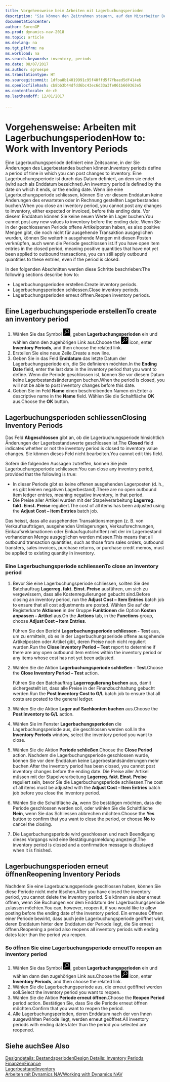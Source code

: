 ```yaml
---
title: Vorgehensweise beim Arbeiten mit Lagerbuchungsperioden
description: "Sie können den Zeitrahmen steuern, auf den Mitarbeiter Beitragsänderungen des Lagerbestandes buchen können, indem Sie Lagerbuchungsperioden definieren."
documentationcenter: 
author: SorenGP
ms.prod: dynamics-nav-2018
ms.topic: article
ms.devlang: na
ms.tgt_pltfrm: na
ms.workload: na
ms.search.keywords: inventory, periods
ms.date: 08/07/2017
ms.author: sgroespe
ms.translationtype: HT
ms.sourcegitcommit: 1dfba8b14019991c95f40ffd5f7fbaed5df414eb
ms.openlocfilehash: cb8bb3b44dfdd6bc43ec6d33a3fe061b669363e5
ms.contentlocale: de-ch
ms.lasthandoff: 12/01/2017

---
```

# <a name="how-to-work-with-inventory-periods"></a><span data-ttu-id="9e67e-103">Vorgehensweise: Arbeiten mit Lagerbuchungsperioden</span><span class="sxs-lookup"><span data-stu-id="9e67e-103">How to: Work with Inventory Periods</span></span>
<span data-ttu-id="9e67e-104">Eine Lagerbuchungsperiode definiert eine Zeitspanne, in der Sie Änderungen des Lagerbestandes buchen können.</span><span class="sxs-lookup"><span data-stu-id="9e67e-104">Inventory periods define a period of time in which you can post changes to inventory.</span></span> <span data-ttu-id="9e67e-105">Eine Lagerbuchungsperiode ist durch das Datum definiert, an dem sie endet (wird auch als Enddatum bezeichnet).</span><span class="sxs-lookup"><span data-stu-id="9e67e-105">An inventory period is defined by the date on which it ends, or the ending date.</span></span> <span data-ttu-id="9e67e-106">Wenn Sie eine Lagerbuchungsperiode schliessen, können Sie vor diesem Enddatum keine Änderungen des erwarteten oder in Rechnung gestellten Lagerbestandes buchen.</span><span class="sxs-lookup"><span data-stu-id="9e67e-106">When you close an inventory period, you cannot post any changes to inventory, either expected or invoiced, before this ending date.</span></span> <span data-ttu-id="9e67e-107">Vor diesem Enddatum können Sie keine neuen Werte im Lager buchen.</span><span class="sxs-lookup"><span data-stu-id="9e67e-107">You cannot post any new values to inventory before the ending date.</span></span> <span data-ttu-id="9e67e-108">Wenn Sie in der geschlossenen Periode offene Artikelposten haben, es also positive Mengen gibt, die noch nicht für ausgehende Transaktion ausgeglichen wurden, können Sie weiterhin ausgehende Mengen mit diesen Posten verknüpfen, auch wenn die Periode geschlossen ist.</span><span class="sxs-lookup"><span data-stu-id="9e67e-108">If you have open item entries in the closed period, meaning positive quantities that have not yet been applied to outbound transactions, you can still apply outbound quantities to these entries, even if the period is closed.</span></span>  

<span data-ttu-id="9e67e-109">In den folgenden Abschnitten werden diese Schritte beschrieben:</span><span class="sxs-lookup"><span data-stu-id="9e67e-109">The following sections describe how to:</span></span>  

* <span data-ttu-id="9e67e-110">Lagerbuchungsperioden erstellen.</span><span class="sxs-lookup"><span data-stu-id="9e67e-110">Create inventory periods.</span></span>  
* <span data-ttu-id="9e67e-111">Lagerbuchungsperioden schliessen.</span><span class="sxs-lookup"><span data-stu-id="9e67e-111">Close inventory periods.</span></span>  
* <span data-ttu-id="9e67e-112">Lagerbuchungsperioden erneut öffnen.</span><span class="sxs-lookup"><span data-stu-id="9e67e-112">Reopen inventory periods.</span></span>  

## <a name="to-create-an-inventory-period"></a><span data-ttu-id="9e67e-113">Eine Lagerbuchungsperiode erstellen</span><span class="sxs-lookup"><span data-stu-id="9e67e-113">To create an inventory period</span></span>  
1. <span data-ttu-id="9e67e-114">Wählen Sie das Symbol ![Nach Seite oder Bericht suchen](media/ui-search/search_small.png "Symbol Nach Seite oder Bericht suchen"), geben **Lagerbuchungsperioden** ein und wählen dann den zugehörigen Link aus.</span><span class="sxs-lookup"><span data-stu-id="9e67e-114">Choose the ![Search for Page or Report](media/ui-search/search_small.png "Search for Page or Report icon") icon, enter **Inventory Periods**, and then choose the related link.</span></span>  
2. <span data-ttu-id="9e67e-115">Erstellen Sie eine neue Zeile.</span><span class="sxs-lookup"><span data-stu-id="9e67e-115">Create a new line.</span></span>  
3. <span data-ttu-id="9e67e-116">Geben Sie in das Feld **Enddatum** das letzte Datum der Lagerbuchungsperiode ein, die Sie definieren möchten.</span><span class="sxs-lookup"><span data-stu-id="9e67e-116">In the **Ending Date** field, enter the last date in the inventory period that you want to define.</span></span> <span data-ttu-id="9e67e-117">Wenn die Periode geschlossen ist, können Sie vor diesem Datum keine Lagerbestandsänderungen buchen.</span><span class="sxs-lookup"><span data-stu-id="9e67e-117">When the period is closed, you will not be able to post inventory changes before this date.</span></span>  
4. <span data-ttu-id="9e67e-118">Geben Sie im Feld **Name** einen beschreibenden Namen ein.</span><span class="sxs-lookup"><span data-stu-id="9e67e-118">Enter a descriptive name in the **Name** field.</span></span> <span data-ttu-id="9e67e-119">Wählen Sie die Schaltfläche **OK** aus.</span><span class="sxs-lookup"><span data-stu-id="9e67e-119">Choose the **OK** button.</span></span>  

## <a name="closing-inventory-periods"></a><span data-ttu-id="9e67e-120">Lagerbuchungsperioden schliessen</span><span class="sxs-lookup"><span data-stu-id="9e67e-120">Closing Inventory Periods</span></span>  
<span data-ttu-id="9e67e-121">Das Feld **Abgeschlossen** gibt an, ob die Lagerbuchungsperiode hinsichtlich Änderungen der Lagerbestandswerte geschlossen ist.</span><span class="sxs-lookup"><span data-stu-id="9e67e-121">The **Closed** field indicates whether or not the inventory period is closed to inventory value changes.</span></span> <span data-ttu-id="9e67e-122">Sie können dieses Feld nicht bearbeiten.</span><span class="sxs-lookup"><span data-stu-id="9e67e-122">You cannot edit this field.</span></span>  

<span data-ttu-id="9e67e-123">Sofern die folgenden Aussagen zutreffen, können Sie jede Lagerbuchungsperiode schliessen:</span><span class="sxs-lookup"><span data-stu-id="9e67e-123">You can close any inventory period, provided that the following is true:</span></span>  

* <span data-ttu-id="9e67e-124">In dieser Periode gibt es keine offenen ausgehenden Lagerposten (d. h., es gibt keinen negativen Lagerbestand).</span><span class="sxs-lookup"><span data-stu-id="9e67e-124">There are no open outbound item ledger entries, meaning negative inventory, in that period.</span></span>  
* <span data-ttu-id="9e67e-125">Die Preise aller Artikel wurden mit der Stapelverarbeitung **Lagerreg. fakt. Einst. Preise** reguliert.</span><span class="sxs-lookup"><span data-stu-id="9e67e-125">The cost of all items has been adjusted using the **Adjust Cost – Item Entries** batch job.</span></span>  

<span data-ttu-id="9e67e-126">Das heisst, dass alle ausgehenden Transaktionsmengen (z. B. von Verkaufsaufträgen, ausgehenden Umlagerungen, Verkaufsrechnungen, Einkaufsreklamationen oder Einkaufsgutschriften) mit der im Lagerbestand vorhandenen Menge ausgeglichen werden müssen.</span><span class="sxs-lookup"><span data-stu-id="9e67e-126">This means that all outbound transaction quantities, such as those from sales orders, outbound transfers, sales invoices, purchase returns, or purchase credit memos, must be applied to existing quantity in inventory.</span></span>  

### <a name="to-close-an-inventory-period"></a><span data-ttu-id="9e67e-127">Eine Lagerbuchungsperiode schliessen</span><span class="sxs-lookup"><span data-stu-id="9e67e-127">To close an inventory period</span></span>  
1. <span data-ttu-id="9e67e-128">Bevor Sie eine Lagerbuchungsperiode schliessen, sollten Sie den Batchauftrag **Lagerreg. fakt. Einst. Preise** ausführen, um sich zu vergewissern, dass alle Kostenregulierungen gebucht sind.</span><span class="sxs-lookup"><span data-stu-id="9e67e-128">Before closing an inventory period, run the **Adjust Cost – Item Entries** batch job to ensure that all cost adjustments are posted.</span></span> <span data-ttu-id="9e67e-129">Wählen Sie auf der Registerkarte **Aktionen** in der Gruppe **Funktionen** die Option **Kosten anpassen - Artikel** aus.</span><span class="sxs-lookup"><span data-stu-id="9e67e-129">On the **Actions** tab, in the **Functions** group, choose **Adjust Cost – Item Entries**.</span></span>  

     <span data-ttu-id="9e67e-130">Führen Sie den Bericht **Lagerbuchungsperiode schliessen - Test** aus, um zu ermitteln, ob es in der Lagerbuchungsperiode offene ausgehende Artikelposten oder Artikel gibt, deren Preise noch nicht reguliert wurden.</span><span class="sxs-lookup"><span data-stu-id="9e67e-130">Run the **Close Inventory Period – Test** report to determine if there are any open outbound item entries within the inventory period or any items whose cost has not yet been adjusted.</span></span>  
2. <span data-ttu-id="9e67e-131">Wählen Sie die Aktion **Lagerbuchungsperiode schließen - Test**.</span><span class="sxs-lookup"><span data-stu-id="9e67e-131">Choose the **Close Inventory Period – Test** action.</span></span>  

     <span data-ttu-id="9e67e-132">Führen Sie den Batchauftrag **Lagerregulierung buchen** aus, damit sichergestellt ist, dass alle Preise in der Finanzbuchhaltung gebucht werden.</span><span class="sxs-lookup"><span data-stu-id="9e67e-132">Run the **Post Inventory Cost to G/L** batch job to ensure that all costs are posted to the general ledger.</span></span>  
3. <span data-ttu-id="9e67e-133">Wählen Sie die Aktion **Lager auf Sachkonten buchen** aus.</span><span class="sxs-lookup"><span data-stu-id="9e67e-133">Choose the **Post Inventory to G/L** action.</span></span>  
4. <span data-ttu-id="9e67e-134">Wählen Sie im Fenster  **Lagerbuchungsperioden** die Lagerbuchungsperiode aus, die geschlossen werden soll.</span><span class="sxs-lookup"><span data-stu-id="9e67e-134">In the **Inventory Periods** window, select the inventory period you want to close.</span></span>  
5. <span data-ttu-id="9e67e-135">Wählen Sie die Aktion **Periode schließen**.</span><span class="sxs-lookup"><span data-stu-id="9e67e-135">Choose the **Close Period** action.</span></span> <span data-ttu-id="9e67e-136">Nachdem die Lagerbuchungsperiode geschlossen wurde, können Sie vor dem Enddatum keine Lagerbestandsänderungen mehr buchen.</span><span class="sxs-lookup"><span data-stu-id="9e67e-136">After the inventory period has been closed, you cannot post inventory changes before the ending date.</span></span> <span data-ttu-id="9e67e-137">Die Preise aller Artikel müssen mit der Stapelverarbeitung **Lagerreg. fakt. Einst. Preise** reguliert sein, bevor Sie die Lagerbuchungsperiode schliessen.</span><span class="sxs-lookup"><span data-stu-id="9e67e-137">The cost of all items must be adjusted with the **Adjust Cost – Item Entries** batch job before you close the inventory period.</span></span>  
6. <span data-ttu-id="9e67e-138">Wählen Sie die Schaltfläche **Ja**, wenn Sie bestätigen möchten, dass die Periode geschlossen werden soll, oder wählen Sie die Schaltfläche **Nein**, wenn Sie das Schliessen abbrechen möchten.</span><span class="sxs-lookup"><span data-stu-id="9e67e-138">Choose the **Yes** button to confirm that you want to close the period, or choose **No** to cancel the closing.</span></span>  
7. <span data-ttu-id="9e67e-139">Die Lagerbuchungsperiode wird geschlossen und nach Beendigung dieses Vorgangs wird eine Bestätigungsmeldung angezeigt.</span><span class="sxs-lookup"><span data-stu-id="9e67e-139">The inventory period is closed and a confirmation message is displayed when it is finished.</span></span>  

## <a name="reopening-inventory-periods"></a><span data-ttu-id="9e67e-140">Lagerbuchungsperioden erneut öffnen</span><span class="sxs-lookup"><span data-stu-id="9e67e-140">Reopening Inventory Periods</span></span>  
<span data-ttu-id="9e67e-141">Nachdem Sie eine Lagerbuchungsperiode geschlossen haben, können Sie diese Periode nicht mehr löschen.</span><span class="sxs-lookup"><span data-stu-id="9e67e-141">After you have closed the inventory period, you cannot delete the inventory period.</span></span> <span data-ttu-id="9e67e-142">Sie können sie aber erneut öffnen, wenn Sie Buchungen vor dem Enddatum der Lagerbuchungsperiode zulassen möchten.</span><span class="sxs-lookup"><span data-stu-id="9e67e-142">You can, however, reopen it, if you would like to allow posting before the ending date of the inventory period.</span></span> <span data-ttu-id="9e67e-143">Ein erneutes Öffnen einer Periode bewirkt, dass auch jede Lagerbuchungsperiode geöffnet wird, deren Enddatum hinter dem Enddatum der Periode liegt, die Sie erneut öffnen.</span><span class="sxs-lookup"><span data-stu-id="9e67e-143">Reopening a period also reopens all inventory periods with ending dates later than the period you reopen.</span></span>  

### <a name="to-reopen-an-inventory-period"></a><span data-ttu-id="9e67e-144">So öffnen Sie eine Lagerbuchungsperiode erneut</span><span class="sxs-lookup"><span data-stu-id="9e67e-144">To reopen an inventory period</span></span>  
1. <span data-ttu-id="9e67e-145">Wählen Sie das Symbol ![Nach Seite oder Bericht suchen](media/ui-search/search_small.png "Symbol Nach Seite oder Bericht suchen"), geben **Lagerbuchungsperioden** ein und wählen dann den zugehörigen Link aus.</span><span class="sxs-lookup"><span data-stu-id="9e67e-145">Choose the ![Search for Page or Report](media/ui-search/search_small.png "Search for Page or Report icon") icon, enter **Inventory Periods**, and then choose the related link.</span></span>  
2. <span data-ttu-id="9e67e-146">Wählen Sie die Lagerbuchungsperiode aus, die erneut geöffnet werden soll.</span><span class="sxs-lookup"><span data-stu-id="9e67e-146">Select the inventory period you want to reopen.</span></span>  
3. <span data-ttu-id="9e67e-147">Wählen Sie die Aktion **Periode erneut öffnen**.</span><span class="sxs-lookup"><span data-stu-id="9e67e-147">Choose the **Reopen Period** period action.</span></span> <span data-ttu-id="9e67e-148">Bestätigen Sie, dass Sie die Periode erneut öffnen möchten.</span><span class="sxs-lookup"><span data-stu-id="9e67e-148">Confirm that you want to reopen the period.</span></span>  
4. <span data-ttu-id="9e67e-149">Alle Lagerbuchungsperioden, deren Enddatum nach der von Ihnen ausgewählten Periode liegt, werden erneut geöffnet.</span><span class="sxs-lookup"><span data-stu-id="9e67e-149">All inventory periods with ending dates later than the period you selected are reopened.</span></span>  

## <a name="see-also"></a><span data-ttu-id="9e67e-150">Siehe auch</span><span class="sxs-lookup"><span data-stu-id="9e67e-150">See Also</span></span>  
[<span data-ttu-id="9e67e-151">Designdetails: Bestandsperioden</span><span class="sxs-lookup"><span data-stu-id="9e67e-151">Design Details: Inventory Periods</span></span>](design-details-inventory-periods.md)  
[<span data-ttu-id="9e67e-152">Finanzen</span><span class="sxs-lookup"><span data-stu-id="9e67e-152">Finance</span></span>](finance.md)  
[<span data-ttu-id="9e67e-153">Lagerbesttand</span><span class="sxs-lookup"><span data-stu-id="9e67e-153">Inventory</span></span>](inventory-manage-inventory.md)  
[<span data-ttu-id="9e67e-154">Arbeiten mit Dynamics NAV</span><span class="sxs-lookup"><span data-stu-id="9e67e-154">Working with Dynamics NAV</span></span>](ui-work-product.md)

